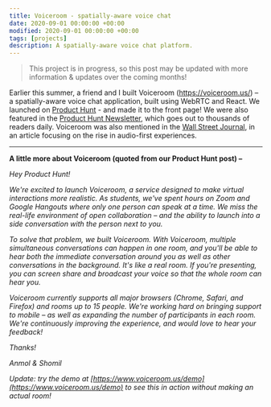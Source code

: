 ```yaml
---
title: Voiceroom - spatially-aware voice chat
date: 2020-09-01 00:00:00 +00:00
modified: 2020-09-01 00:00:00 +00:00
tags: [projects]
description: A spatially-aware voice chat platform.
---
```


>  This project is in progress, so this post may be updated with more information & updates over the coming months!

Earlier this summer, a friend and I built Voiceroom (https://voiceroom.us/) – a spatially-aware voice chat application, built using WebRTC and React. We launched on [Product Hunt](https://www.producthunt.com/posts/voiceroom) - and made it to the front page! We were also featured in the [Product Hunt Newsletter](https://www.producthunt.com/newsletter/6231), which goes out to thousands of readers daily. Voiceroom was also mentioned in the [Wall Street Journal](https://www.wsj.com/articles/remember-office-banter-audio-apps-want-to-bring-that-back-11598439617), in an article focusing on the rise in audio-first experiences.

---

**A little more about Voiceroom (quoted from our Product Hunt post) –**

*Hey Product Hunt!* 

*We're excited to launch Voiceroom, a service designed to make virtual interactions more realistic.  As students, we've spent hours on Zoom and Google Hangouts where only one person can speak at a time. We miss the real-life environment of open collaboration – and the ability to launch into a side conversation with the person next to you.*  

*To solve that problem, we built Voiceroom. With Voiceroom, multiple simultaneous conversations can happen in one room, and you'll be able to hear both the immediate conversation around you as well as other conversations in the background. It's like a real room. If you're presenting, you can screen share and broadcast your voice so that the whole room can hear you.* 

*Voiceroom currently supports all major browsers (Chrome, Safari, and Firefox) and rooms up to 15 people. We're working hard on bringing support to mobile – as well as expanding the number of participants in each room.  We're continuously improving the experience, and would love to hear your feedback!*  

*Thanks!* 

*Anmol & Shomil*  

*Update: try the demo at [https://www.voiceroom.us/demo](https://www.voiceroom.us/demo) to see this in action without making an actual room!*
